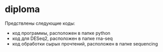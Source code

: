 # diploma
Предствлены следующие коды:
 - код программы, расположен в папке python
 - код для DESeq2, расположен в папке rna-seq
 - код обработки сырых прочтений, расположен в папке sequencing 
